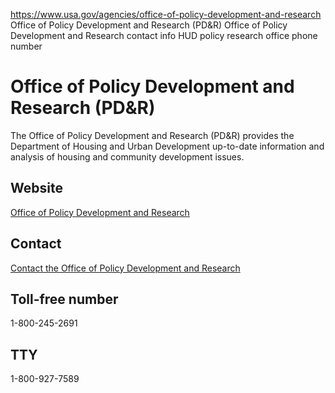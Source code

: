 

https://www.usa.gov/agencies/office-of-policy-development-and-research
Office of Policy Development and Research (PD&R)
Office of Policy Development and Research contact info
HUD policy research office phone number

Office of Policy Development and Research (PD&R)
================================================

The Office of Policy Development and Research (PD&R) provides the Department of Housing and Urban Development up-to-date information and analysis of housing and community development issues.

Website
-------

[Office of Policy Development and Research](https://www.huduser.gov/portal/home.html)

Contact
-------

[Contact the Office of Policy Development and Research](https://www.huduser.gov/portal/pdrconta.html)

Toll-free number
----------------

1-800-245-2691

TTY
---

1-800-927-7589
